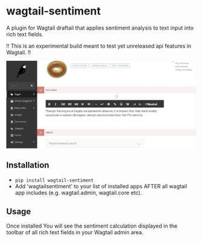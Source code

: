 # wagtail-sentiment
A plugin for Wagtail draftail that applies sentiment analysis to text input into rich text fields.

!! This is an experimental build meant to test yet unreleased api features in Wagtail. !!

![Screenshot](screenshot.jpg)

## Installation
- ```pip install wagtail-sentiment```
- Add 'wagtailsentiment' to your list of installed apps AFTER all wagtail app includes (e.g. wagtail.admin, wagtail.core etc). 
  
## Usage  
Once installed You will see the sentiment calculation displayed in the toolbar of all rich text fields in your Wagtail admin area.

